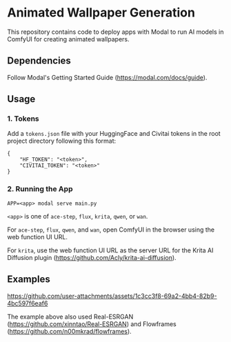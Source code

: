 # Animated Wallpaper Generation
This repository contains code to deploy apps with Modal to run AI models in ComfyUI for creating animated wallpapers.

## Dependencies
Follow Modal's Getting Started Guide (https://modal.com/docs/guide).

## Usage

### 1. Tokens
Add a `tokens.json` file with your HuggingFace and Civitai tokens in the root project directory following this format:
```
{
    "HF_TOKEN": "<token>",
    "CIVITAI_TOKEN": "<token>"
}
```

### 2. Running the App
`APP=<app> modal serve main.py`

`<app>` is one of `ace-step`, `flux`, `krita`, `qwen`, or `wan`.

For `ace-step`, `flux`, `qwen`, and `wan`, open ComfyUI in the browser using the web function UI URL.

For `krita`, use the web function UI URL as the server URL for the Krita AI Diffusion plugin (https://github.com/Acly/krita-ai-diffusion).

## Examples
https://github.com/user-attachments/assets/1c3cc3f8-69a2-4bb4-82b9-4bc597f6eaf6

The example above also used Real-ESRGAN (https://github.com/xinntao/Real-ESRGAN) and Flowframes (https://github.com/n00mkrad/flowframes).
